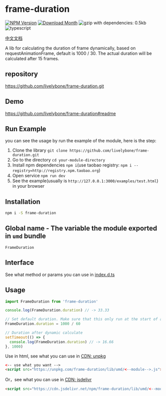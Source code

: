 # frame-duration
[![NPM Version](http://img.shields.io/npm/v/frame-duration.svg?style=flat-square)](https://www.npmjs.com/package/frame-duration)
[![Download Month](http://img.shields.io/npm/dm/frame-duration.svg?style=flat-square)](https://www.npmjs.com/package/frame-duration)
![gzip with dependencies: 0.5kb](https://img.shields.io/badge/gzip--with--dependencies-0.5kb-brightgreen.svg "gzip with dependencies: 0.5kb")
![typescript](https://img.shields.io/badge/typescript-supported-blue.svg "typescript")

[中文文档](./README-CN.md)

A lib for calculating the duration of frame dynamically, based on requestAnimationFrame, default is 1000 / 30. The actual duration will be calculated after 15 frames.

## repository
https://github.com/livelybone/frame-duration.git

## Demo
https://github.com/livelybone/frame-duration#readme

## Run Example
you can see the usage by run the example of the module, here is the step:

1. Clone the library `git clone https://github.com/livelybone/frame-duration.git`
2. Go to the directory `cd your-module-directory`
3. Install npm dependencies `npm i`(use taobao registry: `npm i --registry=http://registry.npm.taobao.org`)
4. Open service `npm run dev`
5. See the example(usually is `http://127.0.0.1:3000/examples/test.html`) in your browser

## Installation
```bash
npm i -S frame-duration
```

## Global name - The variable the module exported in `umd` bundle
`FrameDuration`

## Interface
See what method or params you can use in [index.d.ts](./index.d.ts)

## Usage
```js
import FrameDuration from 'frame-duration'

console.log(FrameDuration.duration) // -> 33.33

// Set default duration. Make sure that this only run at the start of app
FrameDuration.duration = 1000 / 60

// Duration after dynamic calculate
setTimeout(() => {
  console.log(FrameDuration.duration) // -> 16.66
}, 1000)
```

Use in html, see what you can use in [CDN: unpkg](https://unpkg.com/frame-duration/lib/umd/)
```html
<-- use what you want -->
<script src="https://unpkg.com/frame-duration/lib/umd/<--module-->.js"></script>
```

Or，see what you can use in [CDN: jsdelivr](https://cdn.jsdelivr.net/npm/frame-duration/lib/umd/)
```html
<script src="https://cdn.jsdelivr.net/npm/frame-duration/lib/umd/<--module-->.js"></script>
```
